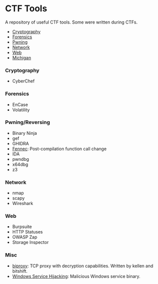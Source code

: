 # CTF Tools
A repository of useful CTF tools. Some were written during CTFs.


* [Cryptography](#crypto)
* [Forensics](#forensics)
* [Pwning](#pwn)
* [Network](#net)
* [Web](#web)
* [Michigan](#michigan)


<h3 id="crypto">Cryptography</h3>

* CyberChef

<h3 id="forensics">Forensics</h3>

* EnCase
* Volatility

<h3 id="pwn">Pwning/Reversing</h3>

* Binary Ninja
* gef
* GHIDRA
* [Fennec](https://github.com/lifting-bits/fennec): Post-compilation function call change
* IDA
* pwndbg
* x64dbg
* z3

<h3 id="net">Network</h3>

* nmap
* scapy 
* Wireshark

<h3 id="web">Web</h3>

* Burpsuite
* HTTP Statuses
* OWASP Zap
* Storage Inspector

<h3 id="misc">Misc</h3>

* [biproxy](tools/biproxy.cc): TCP proxy with decryption capabilities. Written by kellen and bitshift.
* [Windows Service Hijacking](tools/WindowsPwn/): Malicious Windows service binary.
